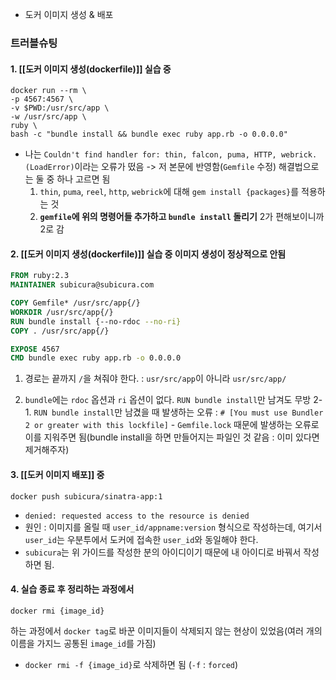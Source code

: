 - 도커 이미지 생성 & 배포

### 트러블슈팅
#### 1.  [[도커 이미지 생성(dockerfile)]] 실습 중
```
docker run --rm \
-p 4567:4567 \
-v $PWD:/usr/src/app \
-w /usr/src/app \
ruby \
bash -c "bundle install && bundle exec ruby app.rb -o 0.0.0.0"
```
- 나는 `Couldn't find handler for: thin, falcon, puma, HTTP, webrick. (LoadError)`이라는 오류가 떴음 -> 저 본문에 반영함(`Gemfile` 수정)
	해결법으로는 둘 중 하나 고르면 됨
	1. `thin`, `puma`, `reel`, `http`, `webrick`에 대해 `gem install {packages}`를 적용하는 것
	2. **`gemfile`에 위의 명령어들 추가하고 `bundle install` 돌리기**
	2가 편해보이니까 2로 감

#### 2. [[도커 이미지 생성(dockerfile)]] 실습 중 이미지 생성이 정상적으로 안됨
```dockerfile
FROM ruby:2.3
MAINTAINER subicura@subicura.com

COPY Gemfile* /usr/src/app{/}
WORKDIR /usr/src/app{/}
RUN bundle install {--no-rdoc --no-ri}
COPY . /usr/src/app{/}

EXPOSE 4567
CMD bundle exec ruby app.rb -o 0.0.0.0
```
1. 경로는 끝까지 `/`을 쳐줘야 한다. :  `usr/src/app`이 아니라 `usr/src/app/`

2. `bundle`에는 `rdoc` 옵션과 `ri` 옵션이 없다.  `RUN bundle install`만 남겨도 무방
	2-1.  `RUN bundle install`만 남겼을 때 발생하는 오류 : `# [You must use Bundler 2 or greater with this lockfile]`
		- `Gemfile.lock` 때문에 발생하는 오류로 이를 지워주면 됨(bundle install을 하면 만들어지는 파일인 것 같음 : 이미 있다면 제거해주자)

#### 3. [[도커 이미지 배포]] 중
```
docker push subicura/sinatra-app:1
```
- `denied: requested access to the resource is denied`
- 원인 : 이미지를 올릴 때 `user_id/appname:version` 형식으로 작성하는데, 여기서 `user_id`는 우분투에서 도커에 접속한 `user_id`와 동일해야 한다.
- `subicura`는 위 가이드를 작성한 분의 아이디이기 때문에 내 아이디로 바꿔서 작성하면 됨.

#### 4. 실습 종료 후 정리하는 과정에서
```
docker rmi {image_id}
```
하는 과정에서 `docker tag`로 바꾼 이미지들이 삭제되지 않는 현상이 있었음(여러 개의 이름을 가지느 공통된 `image_id`를 가짐)
- `docker rmi -f {image_id}`로 삭제하면 됨 (`-f` : `forced`)
